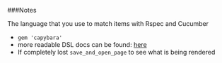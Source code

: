 ###Notes

The language that you use to match items with Rspec and Cucumber

* `gem 'capybara'`
* more readable DSL docs can be found: [here][1]
* If completely lost `save_and_open_page` to see what is being rendered

[1]: https://github.com/jnicklas/capybara#the-dsl
